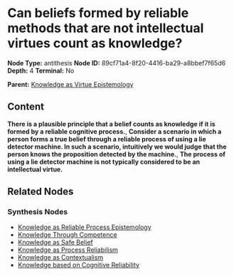 # Can beliefs formed by reliable methods that are not intellectual virtues count as knowledge?

**Node Type:** antithesis
**Node ID:** 89cf71a4-8f20-4416-ba29-a8bbef7f65d6
**Depth:** 4
**Terminal:** No

**Parent:** [Knowledge as Virtue Epistemology](knowledge-as-virtue-epistemology-synthesis-4654d46a-af86-473e-bacb-4a409905b5cf.md)

## Content

**There is a plausible principle that a belief counts as knowledge if it is formed by a reliable cognitive process.**, **Consider a scenario in which a person forms a true belief through a reliable process of using a lie detector machine. In such a scenario, intuitively we would judge that the person knows the proposition detected by the machine.**, **The process of using a lie detector machine is not typically considered to be an intellectual virtue.**

## Related Nodes

### Synthesis Nodes

- [Knowledge as Reliable Process Epistemology](knowledge-as-reliable-process-epistemology-synthesis-e8f4ede5-97f2-447b-b786-5c3d07d95c5d.md)
- [Knowledge Through Competence](knowledge-through-competence-synthesis-5f9638d2-ae60-4da2-94ad-d9a29ab5fc60.md)
- [Knowledge as Safe Belief](knowledge-as-safe-belief-synthesis-ba30c9cc-adac-4f9b-9b42-f83d1ebff84b.md)
- [Knowledge as Process Reliabilism](knowledge-as-process-reliabilism-synthesis-8c0c831e-7e13-4da5-bfc7-4cee25aea37f.md)
- [Knowledge as Contextualism](knowledge-as-contextualism-synthesis-f0db143b-d2da-4f38-8e53-af7a05b73fd0.md)
- [Knowledge based on Cognitive Reliability](knowledge-based-on-cognitive-reliability-synthesis-f8a17358-3cc3-40f8-bb8d-4931ea249377.md)
